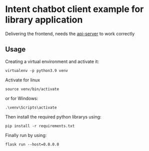 # Intent chatbot client example for library application
Delivering the frontend, needs the [api-server]() to work correctly
## Usage
Creating a virtual environment and activate it:
```
virtualenv -p python3.9 venv
```
Activate for linux
```
source venv/bin/activate
```
or for Windows:
```
.\venv\Scripts\activate
```
Then install the required python librarys using:
```
pip install -r requirements.txt
```
Finally run by using:
```
flask run --host=0.0.0.0
```